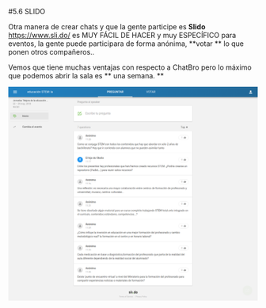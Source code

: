 #5.6 SLIDO

Otra manera de crear chats y que la gente participe es **Slido** https://www.sli.do/ es MUY FÁCIL DE HACER y muy ESPECÍFICO para eventos, la gente puede participara de forma anónima, **votar ** lo que ponen otros compañeros..

Vemos que tiene muchas ventajas con respecto a ChatBro pero lo máximo que podemos abrir la sala es ** una semana. **

![](/assets/SLIDO.png)